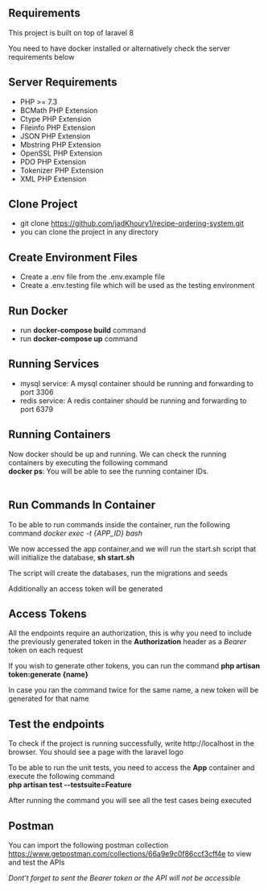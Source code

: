 ## Requirements
This project is built on top of laravel 8 <br />

You need to have docker installed or alternatively check the server requirements below

## Server Requirements

- PHP >= 7.3
- BCMath PHP Extension
- Ctype PHP Extension
- Fileinfo PHP Extension
- JSON PHP Extension
- Mbstring PHP Extension
- OpenSSL PHP Extension
- PDO PHP Extension
- Tokenizer PHP Extension
- XML PHP Extension

## Clone Project

- git clone https://github.com/jadKhoury1/recipe-ordering-system.git
- you can clone the project in any directory

## Create Environment Files

- Create a .env file from the .env.example file
- Create a .env.testing file which will be used as the testing environment

## Run Docker

- run **docker-compose build** command
- run **docker-compose up** command

## Running Services
- mysql service: A mysql container should be running and forwarding to port 3306
- redis service: A redis container should be running and forwarding to port 6379

## Running Containers
Now docker should be up and running. We can check the running containers by executing the following command <br />
**docker ps**: You will be able to see the running container IDs. <br /> <br />


## Run Commands In Container
To be able to run commands inside the container, run the following command
*docker exec -t {APP_ID} bash* <br />

We now accessed the app container,and we will run the start.sh script that will initialize the database,
**sh start.sh**  <br />

The script will create the databases, run the migrations and seeds <br />

Additionally an access token will be generated

## Access Tokens
All the endpoints require an authorization, this is why you need to include the previously generated token
in the **Authorization** header as a *Bearer* token on each request <br />

If you wish to generate other tokens, you can run the command **php artisan token:generate {name}** <br />

In case you ran the command twice for the same name, a new token will be generated for that name

## Test the endpoints
To check if the project is running successfully, write http://localhost in the browser. You should see a page with the 
laravel logo <br />

To be able to run the unit tests, you need to access the **App** container and execute the following command <br>
**php artisan test --testsuite=Feature** <br />

After running the command you will see all the test cases being executed

## Postman
You can import the following postman collection https://www.getpostman.com/collections/66a9e9c0f86ccf3cff4e to view and test the APIs <br />

*Dont't forget to sent the Bearer token or the API will not be accessible*

